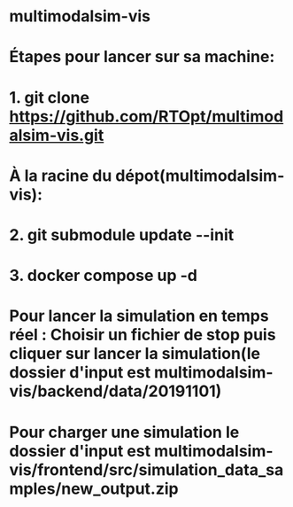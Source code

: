 # multimodalsim-vis
# Étapes pour lancer sur sa machine:
# 1. git clone https://github.com/RTOpt/multimodalsim-vis.git
# À la racine du dépot(multimodalsim-vis):
# 2. git submodule update --init
# 3. docker compose up -d
# Pour lancer la simulation en temps réel : Choisir un fichier de stop puis cliquer sur lancer la simulation(le dossier d'input est multimodalsim-vis/backend/data/20191101)
# Pour charger une simulation le dossier d'input est multimodalsim-vis/frontend/src/simulation_data_samples/new_output.zip